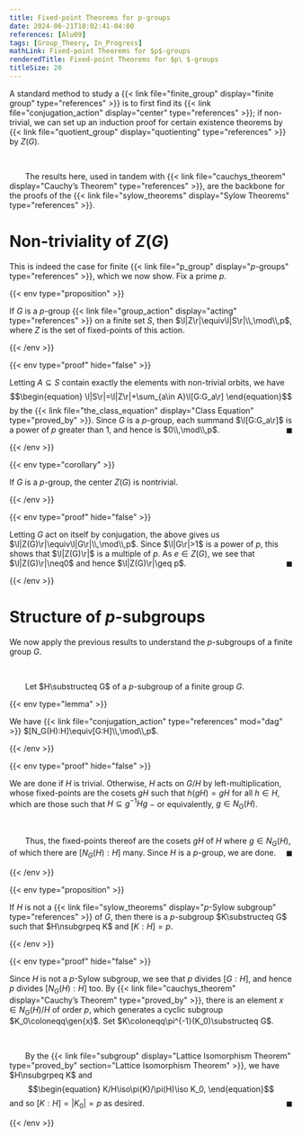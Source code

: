 ```yaml
---
title: Fixed-point Theorems for p-groups
date: 2024-06-21T18:02:41-04:00
references: [Alu09]
tags: [Group_Theory, In_Progress]
mathLink: Fixed-point Theorems for $p$-groups
renderedTitle: Fixed-point Theorems for $p\ $-groups
titleSize: 20
---
```


A standard method to study a {{< link file="finite_group" display="finite group" type="references" >}} is to first find its {{< link file="conjugation_action" display="center" type="references" >}}; if non-trivial, we can set up an induction proof for certain existence theorems by {{< link file="quotient_group" display="quotienting" type="references" >}} by $Z(G)$.

<br>

&emsp;&emsp;The results here, used in tandem with {{< link file="cauchys_theorem" display="Cauchy’s Theorem" type="references" >}}, are the backbone for the proofs of the {{< link file="sylow_theorems" display="Sylow Theorems" type="references" >}}.

# Non-triviality of $Z(G)$

This is indeed the case for finite {{< link file="p_group" display="$p$-groups" type="references" >}}, which we now show. Fix a prime $p$.

{{< env type="proposition" >}}

If $G$ is a $p$-group {{< link file="group_action" display="acting" type="references" >}} on a finite set $S$, then $\l|Z\r|\equiv\l|S\r|\\,\mod\\,p$, where $Z$ is the set of fixed-points of this action.

{{< /env >}}

{{< env type="proof" hide="false" >}}

Letting $A\subseteq S$ contain exactly the elements with non-trivial orbits, we have
$$\begin{equation}
    \l|S\r|=\l|Z\r|+\sum_{a\in A}\l[G:G_a\r]
\end{equation}$$
by the {{< link file="the_class_equation" display="Class Equation" type="proved_by" >}}. Since $G$ is a $p$-group, each summand $\l[G:G_a\r]$ is a power of $p$ greater than $1$, and hence is $0\\,\mod\\,p$.<span style="float:right;">$\blacksquare$</span>

{{< /env >}}

{{< env type="corollary" >}}

If $G$ is a $p$-group, the center $Z(G)$ is nontrivial.

{{< /env >}}

{{< env type="proof" hide="false" >}}

Letting $G$ act on itself by conjugation, the above gives us $\l|Z(G)\r|\equiv\l|G\r|\\,\mod\\,p$. Since $\l|G\r|>1$ is a power of $p$, this shows that $\l|Z(G)\r|$ is a multiple of $p$. As $e\in Z(G)$, we see that $\l|Z(G)\r|\neq0$ and hence $\l|Z(G)\r|\geq p$.<span style="float:right;">$\blacksquare$</span>

{{< /env >}}

# Structure of $p$-subgroups

We now apply the previous results to understand the $p$-subgroups of a finite group $G$.

<br>

&emsp;&emsp;Let $H\substructeq G$ of a $p$-subgroup of a finite group $G$.

{{< env type="lemma" >}}

We have {{< link file="conjugation_action" type="references" mod="dag" >}} $[N_G(H):H]\equiv[G:H]\\,\mod\\,p$.

{{< /env >}}

{{< env type="proof" hide="false" >}}

We are done if $H$ is trivial. Otherwise, $H$ acts on $G/H$ by left-multiplication, whose fixed-points are the cosets $gH$ such that $h(gH)=gH$ for all $h\in H$, which are those such that $H\subseteq g^{-1}Hg$ $-$ or equivalently, $g\in N_G(H)$.

<br>

&emsp;&emsp;Thus, the fixed-points thereof are the cosets $gH$ of $H$ where $g\in N_G(H)$, of which there are $[N_G(H):H]$ many. Since $H$ is a $p$-group, we are done.<span style="float:right;">$\blacksquare$</span>

{{< /env >}}

{{< env type="proposition" >}}

If $H$ is not a {{< link file="sylow_theorems" display="$p$-Sylow subgroup" type="references" >}} of $G$, then there is a $p$-subgroup $K\substructeq G$ such that $H\nsubgrpeq K$ and $[K:H]=p$.

{{< /env >}}

{{< env type="proof" hide="false" >}}

Since $H$ is not a $p$-Sylow subgroup, we see that $p$ divides $[G:H]$, and hence $p$ divides $[N_G(H):H]$ too. By {{< link file="cauchys_theorem" display="Cauchy’s Theorem" type="proved_by" >}}, there is an element $x\in N_G(H)/H$ of order $p$, which generates a cyclic subgroup $K_0\coloneqq\gen{x}$. Set $K\coloneqq\pi^{-1}(K_0)\substructeq G$.

<br>

&emsp;&emsp;By the {{< link file="subgroup" display="Lattice Isomorphism Theorem" type="proved_by" section="Lattice Isomorphism Theorem" >}}, we have $H\nsubgrpeq K$ and
$$\begin{equation}
    K/H\iso\pi(K)/\pi(H)\iso K_0,
\end{equation}$$
and so $[K:H]=|K_0|=p$ as desired.<span style="float:right;">$\blacksquare$</span>

{{< /env >}}
